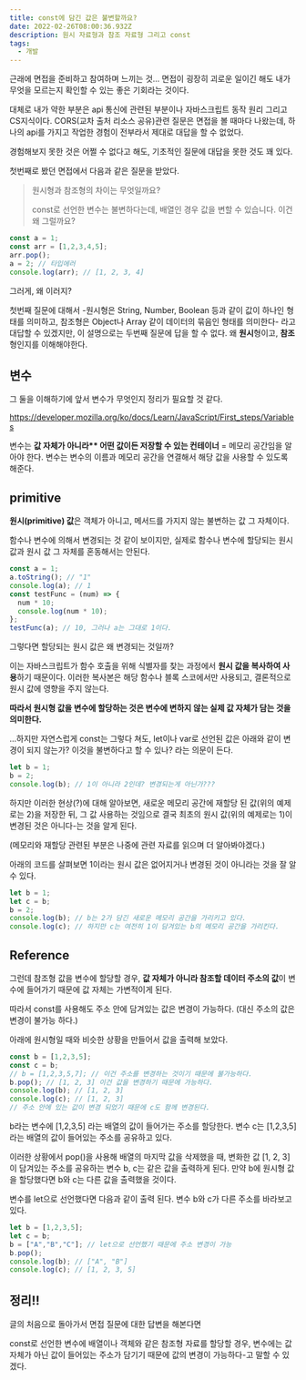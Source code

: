 ```yaml
---
title: const에 담긴 값은 불변할까요?
date: 2022-02-26T08:00:36.932Z
description: 원시 자료형과 참조 자료형 그리고 const
tags:
  - 개발
---
```

근래에 면접을 준비하고 참여하며 느끼는 것... 면접이 굉장히 괴로운 일이긴 해도 내가 무엇을 모르는지 확인할 수 있는 좋은 기회라는 것이다. 

대체로 내가 약한 부분은 api 통신에 관련된 부분이나 자바스크립트 동작 원리 그리고 CS지식이다. CORS(교차 출처 리소스 공유)관련 질문은 면접을 볼 때마다 나왔는데, 하나의 api를 가지고 작업한 경험이 전부라서 제대로 대답을 할 수 없었다. 

경험해보지 못한 것은 어쩔 수 없다고 해도, 기초적인 질문에 대답을 못한 것도 꽤 있다.

첫번째로 봤던 면접에서 다음과 같은 질문을 받았다.

> 원시형과 참조형의 차이는 무엇일까요?
>
> const로 선언한 변수는 불변하다는데, 배열인 경우 값을 변할 수 있습니다. 이건 왜 그럴까요?

```javascript
const a = 1;
const arr = [1,2,3,4,5];
arr.pop();
a = 2; // 타입에러
console.log(arr); // [1, 2, 3, 4]
```

그러게, 왜 이러지?

첫번째 질문에 대해서 -원시형은 String, Number, Boolean 등과 같이 값이 하나인 형태를 의미하고, 참조형은 Object나 Array 같이 데이터의 묶음인 형태를 의미한다- 라고 대답할 수 있겠지만, 이 설명으로는 두번째 질문에 답을 할 수 없다. 왜 **원시**형이고, **참조**형인지를 이해해야한다. 

## 변수

그 둘을 이해하기에 앞서 변수가 무엇인지 정리가 필요할 것 같다.

<https://developer.mozilla.org/ko/docs/Learn/JavaScript/First_steps/Variables>

변수는 **값 자체가 아니라\*\* 어떤 값이든 저장할 수 있는 컨테이너** = 메모리 공간임을 알아야 한다. 변수는 변수의 이름과 메모리 공간을 연결해서 해당 값을 사용할 수 있도록 해준다.

## **primitive**

**원시(primitive) 값**은 객체가 아니고, 메서드를 가지지 않는 불변하는 값 그 자체이다. 

함수나 변수에 의해서 변경되는 것 같이 보이지만, 실제로 함수나 변수에 할당되는 원시 값과 원시 값 그 자체를 혼동해서는 안된다. 

```javascript
const a = 1;
a.toString(); // "1"
console.log(a); // 1
const testFunc = (num) => {
  num * 10;
  console.log(num * 10);
};
testFunc(a); // 10, 그러나 a는 그대로 1이다.
```

그렇다면 할당되는 원시 값은 왜 변경되는 것일까? 

이는 자바스크립트가 함수 호출을 위해 식별자를 찾는 과정에서 **원시 값을 복사하여 사용**하기 때문이다. 이러한 복사본은 해당 함수나 블록 스코에서만 사용되고, 결론적으로 원시 값에 영향을 주지 않는다. 

**따라서 원시형 값을 변수에 할당하는 것은 변수에 변하지 않는 실제 값 자체가 담는 것을 의미한다.** 

...하지만 자연스럽게 const는 그렇다 쳐도, let이나 var로 선언된 값은 아래와 같이 변경이 되지 않는가? 이것을 불변하다고 할 수 있나? 라는 의문이 든다. 

```javascript
let b = 1;
b = 2;
console.log(b); // 1이 아니라 2인데? 변경되는게 아닌가???
```

하지만 이러한 현상(?)에 대해 알아보면, 새로운 메모리 공간에 재할당 된 값(위의 예제로는 2)을 저장한 뒤, 그 값 사용하는 것임으로 결국 최초의 원시 값(위의 예제로는 1)이 변경된 것은 아니다-는 것을 알게 된다.

(메모리와 재할당 관련된 부분은 나중에 관련 자료를 읽으며 더 알아봐야겠다.)

아래의 코드를 살펴보면 1이라는 원시 값은 없어지거나 변경된 것이 아니라는 것을 잘 알 수 있다.

```javascript
let b = 1;
let c = b;
b = 2;
console.log(b); // b는 2가 담긴 새로운 메모리 공간을 가리키고 있다.
console.log(c); // 하지만 c는 여전히 1이 담겨있는 b의 메모리 공간을 가리킨다.
```

## Reference

그런데 참조형 값을 변수에 할당할 경우, **값 자체가 아니라 참조할 데이터 주소의 값**이 변수에 들어가기 때문에 값 자체는 가변적이게 된다. 

따라서 const를 사용해도 주소 안에 담겨있는 값은 변경이 가능하다. (대신 주소의 값은 변경이 불가능 하다.)

아래에 원시형일 때와 비슷한 상황을 만들어서 값을 출력해 보았다. 

```javascript
const b = [1,2,3,5];
const c = b;
// b = [1,2,3,5,7]; // 이건 주소를 변경하는 것이기 때문에 불가능하다.
b.pop(); // [1, 2, 3] 이건 값을 변경하기 때문에 가능하다. 
console.log(b); // [1, 2, 3]
console.log(c); // [1, 2, 3]
// 주소 안에 있는 값이 변경 되었기 때문에 c도 함께 변경된다.
```

b라는 변수에 \[1,2,3,5] 라는 배열의 값이 들어가는 주소를 할당한다. 변수 c는 \[1,2,3,5] 라는 배열의 값이 들어있는 주소를 공유하고 있다.

이러한 상황에서 pop()을 사용해 배열의 마지막 값을 삭제했을 때, 변화한 값 \[1, 2, 3]이 담겨있는 주소를 공유하는 변수 b, c는 같은 값을 출력하게 된다. 만약 b에 원시형 값을 할당했다면 b와 c는 다른 값을 출력했을 것이다.

변수를 let으로 선언했다면 다음과 같이 출력 된다. 변수 b와 c가 다른 주소를 바라보고 있다.

```javascript
let b = [1,2,3,5];
let c = b;
b = ["A","B","C"]; // let으로 선언했기 때문에 주소 변경이 가능
b.pop();
console.log(b); // ["A", "B"]
console.log(c); // [1, 2, 3, 5]
```

## 정리!!

글의 처음으로 돌아가서 면접 질문에 대한 답변을 해본다면

const로 선언한 변수에 배열이나 객체와 같은 참조형 자료를 할당할 경우, 변수에는 값 자체가 아닌 값이 들어있는 주소가 담기기 때문에 값의 변경이 가능하다-고 말할 수 있겠다.
